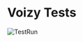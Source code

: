 # Voizy Tests

![TestRun](https://winapps-solutions-llc.s3.us-west-2.amazonaws.com/portfolio/voizy/demos/java_server_test_runs/2025_03_22/java_test_2025_03_22_run2_scaleddown.png)
